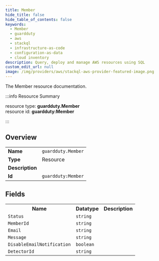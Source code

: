 ```yaml
---
title: Member
hide_title: false
hide_table_of_contents: false
keywords:
  - Member
  - guardduty
  - aws
  - stackql
  - infrastructure-as-code
  - configuration-as-data
  - cloud inventory
description: Query, deploy and manage AWS resources using SQL
custom_edit_url: null
image: /img/providers/aws/stackql-aws-provider-featured-image.png
---
```

The Member resource documentation.

:::info Resource Summary

<div class="row">
<div class="providerDocColumn">
<span>resource type:&nbsp;<b>guardduty.Member</b></span><br />
<span>resource id:&nbsp;<b>guardduty:Member</b></span><br />
</div>
</div>

:::

## Overview
<table><tbody>
<tr><td><b>Name</b></td><td><code>guardduty.Member</code></td></tr>
<tr><td><b>Type</b></td><td>Resource</td></tr>
<tr><td><b>Description</b></td><td></td></tr>
<tr><td><b>Id</b></td><td><code>guardduty:Member</code></td></tr>
</tbody></table>

## Fields
<table><tbody>
<tr><th>Name</th><th>Datatype</th><th>Description</th></tr>
<tr><td><code>Status</code></td><td><code>string</code></td><td></td></tr><tr><td><code>MemberId</code></td><td><code>string</code></td><td></td></tr><tr><td><code>Email</code></td><td><code>string</code></td><td></td></tr><tr><td><code>Message</code></td><td><code>string</code></td><td></td></tr><tr><td><code>DisableEmailNotification</code></td><td><code>boolean</code></td><td></td></tr><tr><td><code>DetectorId</code></td><td><code>string</code></td><td></td></tr>
</tbody></table>